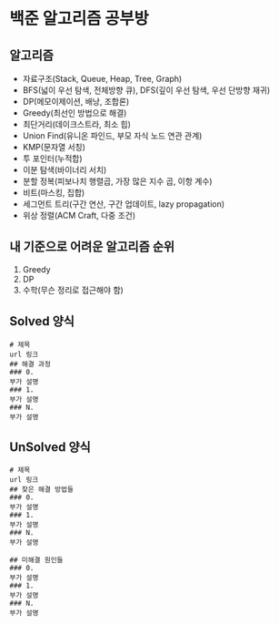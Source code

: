 # 백준 알고리즘 공부방
## 알고리즘
  - 자료구조(Stack, Queue, Heap, Tree, Graph)
  - BFS(넓이 우선 탐색, 전체방향 큐), DFS(깊이 우선 탐색, 우선 단방향 재귀)
  - DP(메모이제이션, 배낭, 조합론)
  - Greedy(최선인 방법으로 해결)
  - 최단거리(데이크스트라, 최소 힙)
  - Union Find(유니온 파인드, 부모 자식 노드 연관 관계)
  - KMP(문자열 서칭)
  - 투 포인터(누적합)
  - 이분 탐색(바이너리 서치)
  - 분할 정복(피보나치 행렬곱, 가장 많은 지수 곱, 이항 계수)
  - 비트(마스킹, 집합)
  - 세그먼트 트리(구간 연산, 구간 업데이트, lazy propagation)
  - 위상 정렬(ACM Craft, 다중 조건)
## 내 기준으로 어려운 알고리즘 순위
1. Greedy
2. DP
3. 수학(무슨 정리로 접근해야 함)

## Solved 양식
```
# 제목
url 링크
## 해결 과정
### 0.
부가 설명
### 1.
부가 설명
### N.
부가 설명
```
## UnSolved 양식
```
# 제목
url 링크
## 찾은 해결 방법들
### 0.
부가 설명
### 1.
부가 설명
### N.
부가 설명

## 미해결 원인들
### 0.
부가 설명
### 1.
부가 설명
### N.
부가 설명
```
